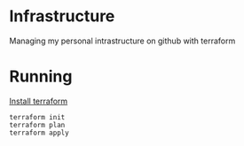 # Infrastructure

Managing my personal intrastructure on github with terraform

# Running

[Install terraform](https://learn.hashicorp.com/tutorials/terraform/install-cli)

```
terraform init
terraform plan
terraform apply
```